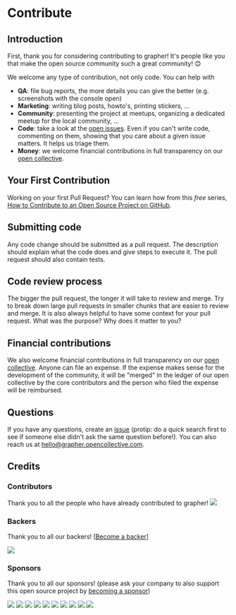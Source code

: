 # Contribute

## Introduction

First, thank you for considering contributing to grapher! It's people like you that make the open source community such a great community! 😊

We welcome any type of contribution, not only code. You can help with 
- **QA**: file bug reports, the more details you can give the better (e.g. screenshots with the console open)
- **Marketing**: writing blog posts, howto's, printing stickers, ...
- **Community**: presenting the project at meetups, organizing a dedicated meetup for the local community, ...
- **Code**: take a look at the [open issues](issues). Even if you can't write code, commenting on them, showing that you care about a given issue matters. It helps us triage them.
- **Money**: we welcome financial contributions in full transparency on our [open collective](https://opencollective.com/grapher).

## Your First Contribution

Working on your first Pull Request? You can learn how from this *free* series, [How to Contribute to an Open Source Project on GitHub](https://egghead.io/series/how-to-contribute-to-an-open-source-project-on-github).

## Submitting code

Any code change should be submitted as a pull request. The description should explain what the code does and give steps to execute it. The pull request should also contain tests.

## Code review process

The bigger the pull request, the longer it will take to review and merge. Try to break down large pull requests in smaller chunks that are easier to review and merge.
It is also always helpful to have some context for your pull request. What was the purpose? Why does it matter to you?

## Financial contributions

We also welcome financial contributions in full transparency on our [open collective](https://opencollective.com/grapher).
Anyone can file an expense. If the expense makes sense for the development of the community, it will be "merged" in the ledger of our open collective by the core contributors and the person who filed the expense will be reimbursed.

## Questions

If you have any questions, create an [issue](issue) (protip: do a quick search first to see if someone else didn't ask the same question before!).
You can also reach us at hello@grapher.opencollective.com.

## Credits

### Contributors

Thank you to all the people who have already contributed to grapher!
<a href="graphs/contributors"><img src="https://opencollective.com/grapher/contributors.svg?width=890" /></a>


### Backers

Thank you to all our backers! [[Become a backer](https://opencollective.com/grapher#backer)]

<a href="https://opencollective.com/grapher#backers" target="_blank"><img src="https://opencollective.com/grapher/backers.svg?width=890"></a>


### Sponsors

Thank you to all our sponsors! (please ask your company to also support this open source project by [becoming a sponsor](https://opencollective.com/grapher#sponsor))

<a href="https://opencollective.com/grapher/sponsor/0/website" target="_blank"><img src="https://opencollective.com/grapher/sponsor/0/avatar.svg"></a>
<a href="https://opencollective.com/grapher/sponsor/1/website" target="_blank"><img src="https://opencollective.com/grapher/sponsor/1/avatar.svg"></a>
<a href="https://opencollective.com/grapher/sponsor/2/website" target="_blank"><img src="https://opencollective.com/grapher/sponsor/2/avatar.svg"></a>
<a href="https://opencollective.com/grapher/sponsor/3/website" target="_blank"><img src="https://opencollective.com/grapher/sponsor/3/avatar.svg"></a>
<a href="https://opencollective.com/grapher/sponsor/4/website" target="_blank"><img src="https://opencollective.com/grapher/sponsor/4/avatar.svg"></a>
<a href="https://opencollective.com/grapher/sponsor/5/website" target="_blank"><img src="https://opencollective.com/grapher/sponsor/5/avatar.svg"></a>
<a href="https://opencollective.com/grapher/sponsor/6/website" target="_blank"><img src="https://opencollective.com/grapher/sponsor/6/avatar.svg"></a>
<a href="https://opencollective.com/grapher/sponsor/7/website" target="_blank"><img src="https://opencollective.com/grapher/sponsor/7/avatar.svg"></a>
<a href="https://opencollective.com/grapher/sponsor/8/website" target="_blank"><img src="https://opencollective.com/grapher/sponsor/8/avatar.svg"></a>
<a href="https://opencollective.com/grapher/sponsor/9/website" target="_blank"><img src="https://opencollective.com/grapher/sponsor/9/avatar.svg"></a>

<!-- This `CONTRIBUTING.md` is based on @nayafia's template https://github.com/nayafia/contributing-template -->